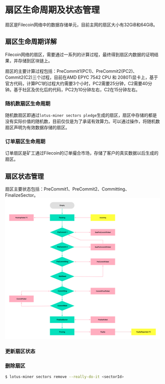 # 扇区生命周期及状态管理

扇区是Filecoin网络中的数据存储单元，目前主网的扇区大小有32GiB和64GiB。

## 扇区生命周期详解
Filecoin网络的扇区，需要通过一系列的计算过程，最终得到扇区内数据的证明结果，并存储到区块链上。

扇区的主要计算过程包括：PreCommit1(PC1)、PreCommit2(PC2)、Commit2(C2)三个过程，目前在AMD EPYC 7542 CPU 和 2080Ti显卡上，基于官方代码，计算PC1的过程大约需要3个小时，PC2需要25分钟，C2需要40分钟。基于社区及优化后的代码，PC2为10分钟左右，C2在15分钟左右。

### 随机数扇区生命周期
随机数扇区即通过`lotus-miner sectors pledge`生成的扇区，扇区中存储的都是没有实际价值的随机数，目前仅仅是为了承诺有效算力。可以通过操作，将随机数扇区声明为有效数据存储的扇区。

### 订单扇区生命周期
订单扇区是矿工通过Filecoin的订单撮合市场，存储了客户的真实数据以后生成的扇区。

## 扇区状态管理
扇区主要状态包括：PreCommit1、PreCommit2、Committing、FinalizeSector。
![Distributed Miner](../images/sector-state.png)

### 更新扇区状态

### 删除扇区
```sh
$ lotus-miner sectors remove --really-do-it <sectorId>
```